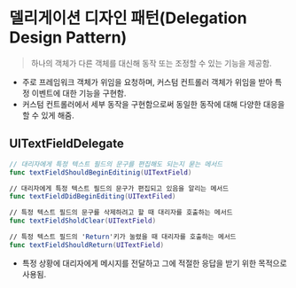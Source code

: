 # 델리게이션 디자인 패턴(Delegation Design Pattern)

> 하나의 객체가 다른 객체를 대신해 동작 또는 조정할 수 있는 기능을 제공함.

* 주로 프레임워크 객체가 위임을 요청하며, 커스텀 컨트롤러 객체가 위임을 받아 특정 이벤트에 대한 기능을 구현함.
* 커스텀 컨트롤러에서 세부 동작을 구현함으로써 동일한 동작에 대해 다양한 대응을 할 수 있게 해줌.



## UITextFieldDelegate

```swift
// 대리자에게 특정 텍스트 필드의 문구를 편집해도 되는지 묻는 메서드
func textFieldShouldBeginEditinig(UITextField)

// 대리자에게 특정 텍스트 필드의 문구가 편집되고 있음을 알리는 메서드
func textFieldDidBeginEditing(UITextFiled)

// 특정 텍스트 필드의 문구를 삭제하려고 할 때 대리자를 호출하는 메서드
func textFieldSholdClear(UITextField)

// 특정 텍스트 필드의 'Return'키가 눌렸을 때 대리자를 호출하는 메서드
func textFieldShouldReturn(UITextField)
```

* 특정 상황에 대리자에게 메시지를 전달하고 그에 적절한 응답을 받기 위한 목적으로 사용됨.